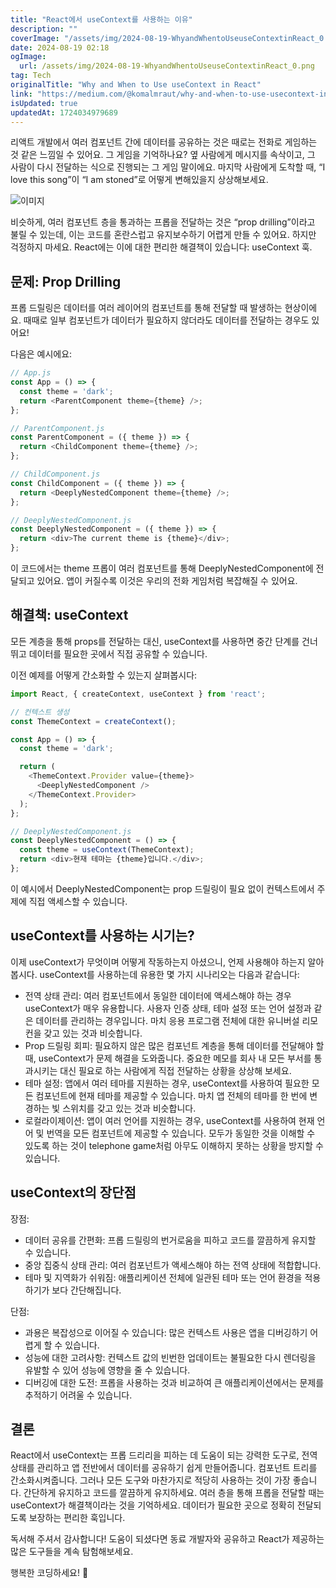 ```yaml
---
title: "React에서 useContext를 사용하는 이유"
description: ""
coverImage: "/assets/img/2024-08-19-WhyandWhentoUseuseContextinReact_0.png"
date: 2024-08-19 02:18
ogImage: 
  url: /assets/img/2024-08-19-WhyandWhentoUseuseContextinReact_0.png
tag: Tech
originalTitle: "Why and When to Use useContext in React"
link: "https://medium.com/@komalmraut/why-and-when-to-use-usecontext-in-react-20f19a8d7fce"
isUpdated: true
updatedAt: 1724034979689
---
```



리액트 개발에서 여러 컴포넌트 간에 데이터를 공유하는 것은 때로는 전화로 게임하는 것 같은 느낌일 수 있어요. 그 게임을 기억하나요? 옆 사람에게 메시지를 속삭이고, 그 사람이 다시 전달하는 식으로 진행되는 그 게임 말이에요. 마지막 사람에게 도착할 때, “I love this song”이 “I am stoned”로 어떻게 변해있을지 상상해보세요.

![이미지](/assets/img/2024-08-19-WhyandWhentoUseuseContextinReact_0.png)

비슷하게, 여러 컴포넌트 층을 통과하는 프롭을 전달하는 것은 “prop drilling”이라고 불릴 수 있는데, 이는 코드를 혼란스럽고 유지보수하기 어렵게 만들 수 있어요. 하지만 걱정하지 마세요. React에는 이에 대한 편리한 해결책이 있습니다: useContext 훅.

## 문제: Prop Drilling

<!-- cozy-coder - 수평 -->
<ins class="adsbygoogle"
     style="display:block"
     data-ad-client="ca-pub-4877378276818686"
     data-ad-slot="1107185301"
     data-ad-format="auto"
     data-full-width-responsive="true"></ins>
<script>
     (adsbygoogle = window.adsbygoogle || []).push({});
</script>

프롭 드릴링은 데이터를 여러 레이어의 컴포넌트를 통해 전달할 때 발생하는 현상이에요. 때때로 일부 컴포넌트가 데이터가 필요하지 않더라도 데이터를 전달하는 경우도 있어요!

다음은 예시에요:

```js
// App.js
const App = () => {
  const theme = 'dark';
  return <ParentComponent theme={theme} />;
};

// ParentComponent.js
const ParentComponent = ({ theme }) => {
  return <ChildComponent theme={theme} />;
};

// ChildComponent.js
const ChildComponent = ({ theme }) => {
  return <DeeplyNestedComponent theme={theme} />;
};

// DeeplyNestedComponent.js
const DeeplyNestedComponent = ({ theme }) => {
  return <div>The current theme is {theme}</div>;
};
```

이 코드에서는 theme 프롭이 여러 컴포넌트를 통해 DeeplyNestedComponent에 전달되고 있어요. 앱이 커질수록 이것은 우리의 전화 게임처럼 복잡해질 수 있어요.

<!-- cozy-coder - 수평 -->
<ins class="adsbygoogle"
     style="display:block"
     data-ad-client="ca-pub-4877378276818686"
     data-ad-slot="1107185301"
     data-ad-format="auto"
     data-full-width-responsive="true"></ins>
<script>
     (adsbygoogle = window.adsbygoogle || []).push({});
</script>

## 해결책: useContext

모든 계층을 통해 props를 전달하는 대신, useContext를 사용하면 중간 단계를 건너뛰고 데이터를 필요한 곳에서 직접 공유할 수 있습니다.

이전 예제를 어떻게 간소화할 수 있는지 살펴봅시다:

```js
import React, { createContext, useContext } from 'react';

// 컨텍스트 생성
const ThemeContext = createContext();

const App = () => {
  const theme = 'dark';

  return (
    <ThemeContext.Provider value={theme}>
      <DeeplyNestedComponent />
    </ThemeContext.Provider>
  );
};

// DeeplyNestedComponent.js
const DeeplyNestedComponent = () => {
  const theme = useContext(ThemeContext);
  return <div>현재 테마는 {theme}입니다.</div>;
};
```

<!-- cozy-coder - 수평 -->
<ins class="adsbygoogle"
     style="display:block"
     data-ad-client="ca-pub-4877378276818686"
     data-ad-slot="1107185301"
     data-ad-format="auto"
     data-full-width-responsive="true"></ins>
<script>
     (adsbygoogle = window.adsbygoogle || []).push({});
</script>

이 예시에서 DeeplyNestedComponent는 prop 드릴링이 필요 없이 컨텍스트에서 주제에 직접 액세스할 수 있습니다.

## useContext를 사용하는 시기는?

이제 useContext가 무엇이며 어떻게 작동하는지 아셨으니, 언제 사용해야 하는지 알아봅시다. useContext를 사용하는데 유용한 몇 가지 시나리오는 다음과 같습니다:

- 전역 상태 관리:
여러 컴포넌트에서 동일한 데이터에 액세스해야 하는 경우 useContext가 매우 유용합니다. 사용자 인증 상태, 테마 설정 또는 언어 설정과 같은 데이터를 관리하는 경우입니다. 마치 응용 프로그램 전체에 대한 유니버설 리모컨을 갖고 있는 것과 비슷합니다.
- Prop 드릴링 회피:
필요하지 않은 많은 컴포넌트 계층을 통해 데이터를 전달해야 할 때, useContext가 문제 해결을 도와줍니다. 중요한 메모를 회사 내 모든 부서를 통과시키는 대신 필요로 하는 사람에게 직접 전달하는 상황을 상상해 보세요.
- 테마 설정:
앱에서 여러 테마를 지원하는 경우, useContext를 사용하여 필요한 모든 컴포넌트에 현재 테마를 제공할 수 있습니다. 마치 앱 전체의 테마를 한 번에 변경하는 빛 스위치를 갖고 있는 것과 비슷합니다.
- 로컬라이제이션:
앱이 여러 언어를 지원하는 경우, useContext를 사용하여 현재 언어 및 번역을 모든 컴포넌트에 제공할 수 있습니다. 모두가 동일한 것을 이해할 수 있도록 하는 것이 telephone game처럼 아무도 이해하지 못하는 상황을 방지할 수 있습니다.

<!-- cozy-coder - 수평 -->
<ins class="adsbygoogle"
     style="display:block"
     data-ad-client="ca-pub-4877378276818686"
     data-ad-slot="1107185301"
     data-ad-format="auto"
     data-full-width-responsive="true"></ins>
<script>
     (adsbygoogle = window.adsbygoogle || []).push({});
</script>

## useContext의 장단점

장점:

- 데이터 공유를 간편화: 프롭 드릴링의 번거로움을 피하고 코드를 깔끔하게 유지할 수 있습니다.
- 중앙 집중식 상태 관리: 여러 컴포넌트가 액세스해야 하는 전역 상태에 적합합니다.
- 테마 및 지역화가 쉬워짐: 애플리케이션 전체에 일관된 테마 또는 언어 환경을 적용하기가 보다 간단해집니다.

단점:

<!-- cozy-coder - 수평 -->
<ins class="adsbygoogle"
     style="display:block"
     data-ad-client="ca-pub-4877378276818686"
     data-ad-slot="1107185301"
     data-ad-format="auto"
     data-full-width-responsive="true"></ins>
<script>
     (adsbygoogle = window.adsbygoogle || []).push({});
</script>

- 과용은 복잡성으로 이어질 수 있습니다: 많은 컨텍스트 사용은 앱을 디버깅하기 어렵게 할 수 있습니다.
- 성능에 대한 고려사항: 컨텍스트 값의 빈번한 업데이트는 불필요한 다시 렌더링을 유발할 수 있어 성능에 영향을 줄 수 있습니다.
- 디버깅에 대한 도전: 프롭을 사용하는 것과 비교하여 큰 애플리케이션에서는 문제를 추적하기 어려울 수 있습니다.

## 결론

React에서 useContext는 프롭 드리리을 피하는 데 도움이 되는 강력한 도구로, 전역 상태를 관리하고 앱 전반에서 데이터를 공유하기 쉽게 만들어줍니다. 컴포넌트 트리를 간소화시켜줍니다. 그러나 모든 도구와 마찬가지로 적당히 사용하는 것이 가장 좋습니다. 간단하게 유지하고 코드를 깔끔하게 유지하세요. 여러 층을 통해 프롭을 전달할 때는 useContext가 해결책이라는 것을 기억하세요. 데이터가 필요한 곳으로 정확히 전달되도록 보장하는 편리한 훅입니다.

독서해 주셔서 감사합니다! 도움이 되셨다면 동료 개발자와 공유하고 React가 제공하는 많은 도구들을 계속 탐험해보세요.

<!-- cozy-coder - 수평 -->
<ins class="adsbygoogle"
     style="display:block"
     data-ad-client="ca-pub-4877378276818686"
     data-ad-slot="1107185301"
     data-ad-format="auto"
     data-full-width-responsive="true"></ins>
<script>
     (adsbygoogle = window.adsbygoogle || []).push({});
</script>

행복한 코딩하세요! 🎉